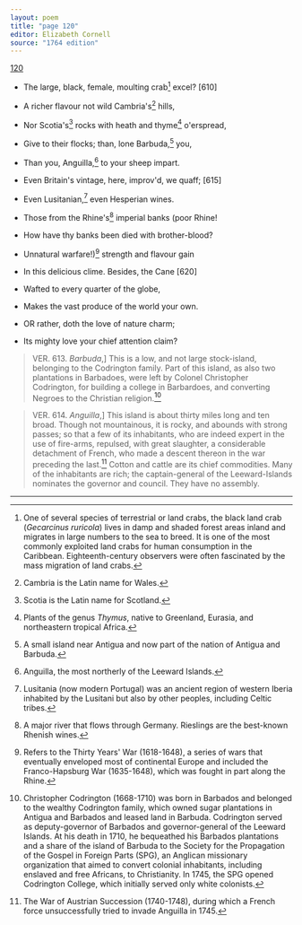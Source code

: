 ```yaml
---
layout: poem
title: "page 120"
editor: Elizabeth Cornell
source: "1764 edition"
---
```



[120]()

- The large, black, female, moulting crab[^f120n1] excel? [610]
- A richer flavour not wild Cambria's[^f120n2] hills,
- Nor Scotia's[^f120n3] rocks with heath and thyme[^f120n4] o'erspread,
- Give to their flocks; than, lone Barbuda,[^f120n5] you,
- Than you, Anguilla,[^f120n6] to your sheep impart.
- Even Britain's vintage, here, improv'd, we quaff; [615]
- Even Lusitanian,[^f120n7] even Hesperian wines.
- Those from the Rhine's[^f120n8] imperial banks (poor Rhine!
- How have thy banks been died with brother-blood?
- Unnatural warfare!\)[^f120n9] strength and flavour gain
- In this delicious clime. Besides, the Cane [620]
- Wafted to every quarter of the globe,
- Makes the vast produce of the world your own.

- OR rather, doth the love of nature charm;
- Its mighty love your chief attention claim?

> VER. 613. *Barbuda*,] This is a low, and not large stock-island, belonging to the Codrington family. Part of this island, as also two plantations in Barbadoes, were left by Colonel Christopher Codrington, for building a college in Barbardoes, and converting Negroes to the Christian religion.[^f120n10]

> VER. 614. *Anguilla*,] This island is about thirty miles long and ten broad. Though not mountainous, it is rocky, and abounds with strong passes; so that a few of its inhabitants, who are indeed expert in the use of fire-arms, repulsed, with great slaughter, a considerable detachment of French, who made a descent thereon in the war preceding the last.[^f120n11] Cotton and cattle are its chief commodities. Many of the inhabitants are rich; the captain-general of the Leeward-Islands nominates the governor and council. They have no assembly.

[^f120n1]: One of several species of terrestrial or land crabs, the black land crab (*Gecarcinus ruricola*) lives in damp and shaded forest areas inland and migrates in large numbers to the sea to breed. It is one of the most commonly exploited land crabs for human consumption in the Caribbean. Eighteenth-century observers were often fascinated by the mass migration of land crabs. 

[^f120n2]: Cambria is the Latin name for Wales.

[^f120n3]: Scotia is the Latin name for Scotland.

[^f120n4]: Plants of the genus *Thymus*, native to Greenland, Eurasia, and northeastern tropical Africa.

[^f120n5]: A small island near Antigua and now part of the nation of Antigua and Barbuda.

[^f120n6]: Anguilla, the most northerly of the Leeward Islands.

[^f120n7]: Lusitania (now modern Portugal) was an ancient region of western Iberia inhabited by the Lusitani but also by other peoples, including Celtic tribes. 

[^f120n8]: A major river that flows through Germany. Rieslings are the best-known Rhenish wines.

[^f120n9]: Refers to the Thirty Years' War (1618-1648), a series of wars that eventually enveloped most of continental Europe and included the Franco-Hapsburg War (1635-1648), which was fought in part along the Rhine. 

[^f120n10]: Christopher Codrington (1668-1710) was born in Barbados and belonged to the wealthy Codrington family, which owned sugar plantations in Antigua and Barbados and leased land in Barbuda. Codrington served as deputy-governor of Barbados and governor-general of the Leeward Islands. At his death in 1710, he bequeathed his Barbados plantations and a share of the island of Barbuda to the Society for the Propagation of the Gospel in Foreign Parts (SPG), an Anglican missionary organization that aimed to convert colonial inhabitants, including enslaved and free Africans, to Christianity. In 1745, the SPG opened Codrington College, which initially served only white colonists. 

[^f120n11]: The War of Austrian Succession (1740-1748), during which a French force unsuccessfully tried to invade Anguilla in 1745. 

---
